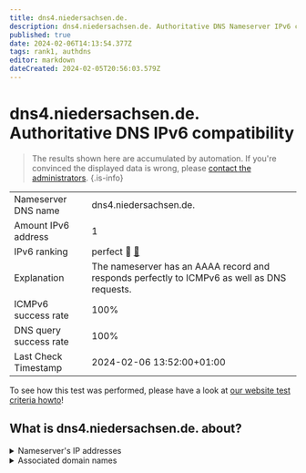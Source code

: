 ```yaml
---
title: dns4.niedersachsen.de.
description: dns4.niedersachsen.de. Authoritative DNS Nameserver IPv6 compatibility
published: true
date: 2024-02-06T14:13:54.377Z
tags: rank1, authdns
editor: markdown
dateCreated: 2024-02-05T20:56:03.579Z
---
```


# dns4.niedersachsen.de. Authoritative DNS IPv6 compatibility

> The results shown here are accumulated by automation. If you're convinced the displayed data is wrong, please [contact the administrators](/howto/chat). 
{.is-info}




|   |   |
| - | - |
| Nameserver DNS name | dns4.niedersachsen.de.
| Amount IPv6 address | 1
| IPv6 ranking | perfect :1st_place_medal: [🔗](/howto/ranking) |
| Explanation | The nameserver has an AAAA record and responds perfectly to ICMPv6 as well as DNS requests. |
| ICMPv6 success rate | 100%|
| DNS query success rate | 100% |
| Last Check Timestamp | 2024-02-06 13:52:00+01:00 |

To see how this test was performed, please have a look at [our website test criteria howto](/howto/testcriteria/authdns)!


## What is dns4.niedersachsen.de. about?




<details>
<summary>Nameserver's IP addresses</summary>

2a02:821d:0:38b::6

</details>



<details>
<summary>Associated domain names</summary>

www.niedersachsen.de

</details>
